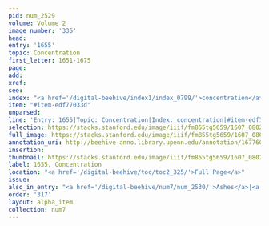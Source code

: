 ```yaml
---
pid: num_2529
volume: Volume 2
image_number: '335'
head:
entry: '1655'
topic: Concentration
first_letter: 1651-1675
page:
add:
xref:
see:
index: "<a href='/digital-beehive/index1/index_0799/'>concentration</a>"
item: "#item-edf77033d"
unparsed:
line: 'Entry: 1655|Topic: Concentration|Index: concentration|#item-edf77033d'
selection: https://stacks.stanford.edu/image/iiif/fm855tg5659/1607_0802/496,3956,2668,196/full/0/default.jpg
full_image: https://stacks.stanford.edu/image/iiif/fm855tg5659/1607_0802/full/full/0/default.jpg
annotation_uri: http://beehive-anno.library.upenn.edu/annotation/1677609931379
insertion:
thumbnail: https://stacks.stanford.edu/image/iiif/fm855tg5659/1607_0802/496,3956,600,180/250,/0/default.jpg
label: 1655. Concentration
location: "<a href='/digital-beehive/toc/toc2_325/'>Full Page</a>"
issue:
also_in_entry: "<a href='/digital-beehive/num7/num_2530/'>Ashes</a>|<a href='/digital-beehive/num7/num_2531/'>Glass</a>"
order: '317'
layout: alpha_item
collection: num7
---
```

